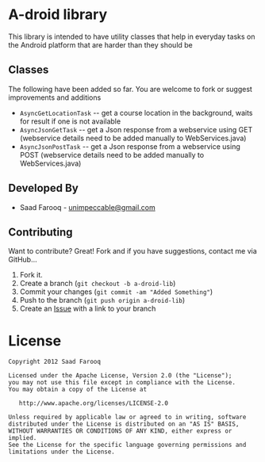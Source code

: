 A-droid library
=============

This library is intended to have utility classes that help in everyday tasks on the Android 
platform that are harder than they should be

Classes
-------

The following have been added so far. You are welcome to fork or suggest improvements and additions

* `AsyncGetLocationTask` -- get a course location in the background, waits for result if one is not available
* `AsyncJsonGetTask` -- get a Json response from a webservice using GET (webservice details need to be added manually to WebServices.java)
* `AsyncJsonPostTask` -- get a Json response from a webservice using POST (webservice details need to be added manually to WebServices.java)
 
Developed By
------------

* Saad Farooq - <unimpeccable@gmail.com>


Contributing
------------

Want to contribute? Great! Fork and if you have suggestions, contact me via GitHub...

1. Fork it.
2. Create a branch (`git checkout -b a-droid-lib`)
3. Commit your changes (`git commit -am "Added Something"`)
4. Push to the branch (`git push origin a-droid-lib`)
5. Create an [Issue][2] with a link to your branch

License
=======

    Copyright 2012 Saad Farooq
    
    Licensed under the Apache License, Version 2.0 (the "License");
    you may not use this file except in compliance with the License.
    You may obtain a copy of the License at

       http://www.apache.org/licenses/LICENSE-2.0

    Unless required by applicable law or agreed to in writing, software
    distributed under the License is distributed on an "AS IS" BASIS,
    WITHOUT WARRANTIES OR CONDITIONS OF ANY KIND, either express or implied.
    See the License for the specific language governing permissions and
    limitations under the License.




[1]: https://github.com/JakeWharton/Android-ViewPagerIndicator/
[2]: http://github.com/github/markup/issues